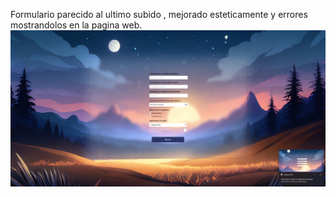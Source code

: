 Formulario parecido al ultimo subido , mejorado esteticamente y errores mostrandolos en la pagina web.
![image alt](https://github.com/raulalonso1/FormularioValidacionesJS/blob/b72b90aaf7af676611ba7ea6a71526d7a1731600/Screenshot%202024-11-04%20153303.png)
